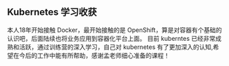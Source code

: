 ## Kubernetes 学习收获

本人18年开始接触 Docker，最开始接触的是 OpenShift，算是对容器有个基础的认识吧，后面陆续也将业务应用到容器化平台上面。
目前 kuberntes 已经非常成熟和活跃，通过训练营的深入学习，自己对 kubernetes 有了更加深入的认知,希望在今后的工作中能有所帮助，感谢孟老师细心准备的课程！